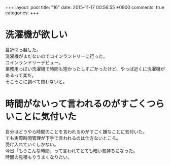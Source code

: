 +++
layout: post
title: "16"
date: 2015-11-17 00:56:55 +0900
comments: true
categories: 
+++

洗濯機が欲しい
===
最近引っ越した。  
洗濯機がまだないのでコインランドリーに行った。  
コインランドリーデビュー。  
業務用っぽい洗濯機で時間も短かったしすごかったけど、やっぱ近くに洗濯機があるって楽だ。  
そこそこに調べて買わないと。

時間がないって言われるのがすごくつらいことに気付いた
===
自分はどうやら時間のことを言われるのがすごく嫌なことに気付いた。  
でも実際時間管理が下手で言われるのは仕方ないところ。  
受け入れていくしかない。  
今日「もうこんな時間」って言われてとても暗い気持ちになった。  
時間の見積もりうまくなりたい。

